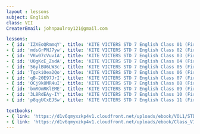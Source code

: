 ```yaml
--- 
layout : lessons 
subject: English
class: VII
CreaterEmail: johnpaulroy121@gmail.com

lessons: 
- { id: 'IZXEoQRmmqY', title: 'KITE VICTERS STD 7 English Class 01 (First Bell-ഫസ്റ്റ് ബെല്‍)' }
- { id: 'mdsGrPNJ7yw', title: 'KITE VICTERS STD 7 English Class 02 (First Bell-ഫസ്റ്റ് ബെല്‍)' }
- { id: 'VKw07cVuvIA', title: 'KITE VICTERS STD 7 English Class 03 (First Bell-ഫസ്റ്റ് ബെല്‍)' }
- { id: 'U0gKcE_ZsdA', title: 'KITE VICTERS STD 7 English Class 04 (First Bell-ഫസ്റ്റ് ബെല്‍)' }
- { id: '56ylBU6LW3c', title: 'KITE VICTERS STD 7 English Class 05 (First Bell-ഫസ്റ്റ് ബെല്‍)' }
- { id: 'TgzkiOea2Qo', title: 'KITE VICTERS STD 7 English Class 06 (First Bell-ഫസ്റ്റ് ബെല്‍)' }
- { id: 'qB-20E97JrI', title: 'KITE VICTERS STD 7 English Class 07 (First Bell-ഫസ്റ്റ് ബെല്‍)' }
- { id: 'OCj9k8MR4uI', title: 'KITE VICTERS STD 7 English Class 08 (First Bell-ഫസ്റ്റ് ബെല്‍)' }
- { id: 'bmROmRKlEME', title: 'KITE VICTERS STD 7 English Class 09 (First Bell-ഫസ്റ്റ് ബെല്‍)' }
- { id: '3L8RdEAy-IY', title: 'KITE VICTERS STD 7 English Class 10 (First Bell-ഫസ്റ്റ് ബെല്‍)' }
- { id: 'p8qgUCxEJSw', title: 'KITE VICTERS STD 7 English Class 11 (First Bell-ഫസ്റ്റ് ബെല്‍)' }

textbooks:
- { link: 'https://d1v6qmyxzkp4v1.cloudfront.net/uploads/ebook/VOL1/STD7/KeralaReaderEnglish/KeralaReaderEnglish.pdf', title: 'English part-1' , medium: ' ' }
- { link: 'https://d1v6qmyxzkp4v1.cloudfront.net/uploads/ebook/Class_VII/English_Vol_II/EnglishVolII.pdf', title: 'English part-2' , medium: ' ' }
---
```

